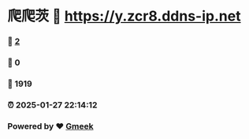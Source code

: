 # 爬爬茨 :link: https://y.zcr8.ddns-ip.net
### :page_facing_up: [2](https://y.zcr8.ddns-ip.net/tag.html) 
### :speech_balloon: 0 
### :hibiscus: 1919 
### :alarm_clock: 2025-01-27 22:14:12 
### Powered by :heart: [Gmeek](https://github.com/Meekdai/Gmeek)
